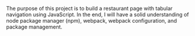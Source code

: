 The purpose of this project is to build a restaurant page with tabular navigation using JavaScript. In the end, I will have a solid understanding of node package manager (npm), webpack, webpack configuration, and package management.
